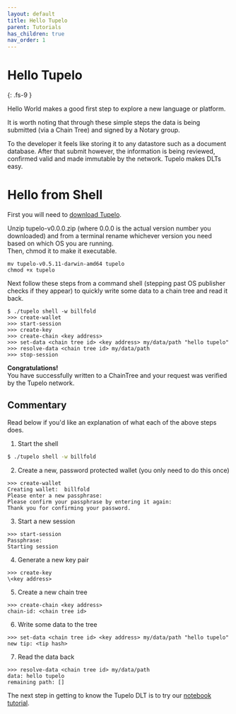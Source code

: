 ```yaml
---
layout: default
title: Hello Tupelo
parent: Tutorials
has_children: true
nav_order: 1
---
```


# Hello Tupelo
{: .fs-9 }

Hello World makes a good first step to explore a new language or platform.

It is worth noting that through these simple steps the data is being
submitted (via a Chain Tree) and signed by a Notary group.  

To the developer it feels like storing it to any datastore such as a
document database.  After that submit however, the information is being reviewed,
confirmed valid and made immutable by the network. Tupelo makes DLTs easy.  

# Hello from Shell

First you will need to [download Tupelo](https://github.com/quorumcontrol/tupelo/releases).



Unzip tupelo-v0.0.0.zip (where 0.0.0 is the actual version number you downloaded)
and from a terminal rename whichever version you need based on which OS you are running.  
Then, chmod it to make it executable.

```
mv tupelo-v0.5.11-darwin-amd64 tupelo
chmod +x tupelo
```

Next follow these steps from a command shell (stepping past OS publisher checks if they appear)
to quickly write some data to a chain tree and read it back.

```
$ ./tupelo shell -w billfold
>>> create-wallet
>>> start-session
>>> create-key
>>> create-chain <key address>
>>> set-data <chain tree id> <key address> my/data/path "hello tupelo"
>>> resolve-data <chain tree id> my/data/path
>>> stop-session
```

**Congratulations!**  
You have successfully written to a ChainTree and your request was verified by the Tupelo network.

## Commentary
Read below if you'd like an explanation of what each of the above steps does.

1. Start the shell
```bash
$ ./tupelo shell -w billfold
```

2. Create a new, password protected wallet (you only need to do this once)
```
>>> create-wallet
Creating wallet:  billfold
Please enter a new passphrase:
Please confirm your passphrase by entering it again:
Thank you for confirming your password.
```

3. Start a new session
```
>>> start-session
Passphrase:
Starting session
```

4. Generate a new key pair
```
>>> create-key
\<key address>
```

5. Create a new chain tree
```
>>> create-chain <key address>
chain-id: <chain tree id>
```

6. Write some data to the tree
```
>>> set-data <chain tree id> <key address> my/data/path "hello tupelo"
new tip: <tip hash>
```

7. Read the data back
```
>>> resolve-data <chain tree id> my/data/path
data: hello tupelo
remaining path: []
```

The next step in getting to know the Tupelo DLT is to try our [notebook tutorial](/tutorials/notebook).
